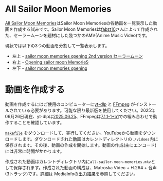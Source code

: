 <!-- Document: README.md

All Sailor Moon Memoriesのマニュアル。

Metadata:

  id - 4d5beda3-572f-471f-8c96-67e994c385b9
  author - <qq542vev at https://purl.org/meta/me/>
  version - 1.0.3
  created - 2023-04-09
  modified - 2025-06-26
  copyright - Copyright (C) 2023-2025 qq542vev. Some rights reserved.
  license - <CC-BY-4.0 at https://creativecommons.org/licenses/by/4.0/>
  conforms-to - <https://spec.commonmark.org/current/>

See Also:

  * <Project homepage at https://github.com/qq542vev/all-sailor-moon-memories>
  * <Bag report at https://github.com/qq542vev/all-sailor-moon-memories/issues>
-->

# All Sailor Moon Memories

[All Sailor Moon Memories](https://www.youtube.com/watch?v=mjNPCGO-ey0)はSailor Moon Memoriesの各動画を一覧表示した動画を作成する試みです。Sailor Moon Memoriesは[fabzt10](https://www.youtube.com/channel/UCi30Verb3Spu3oQiKnlmsqg)さんによって作成された、セーラームーンを題材にした幾つかのAMV(Anime Music Video)です。

現状では以下の3つの動画を分割して一覧表示します。

 * 左上 - [sailor moon memories opening 2nd version セーラームーン](https://www.youtube.com/watch?v=cBRYceV7b1Q)
 * 右上 - [Opening sailor moon MemorieS](https://www.youtube.com/watch?v=hj_xSv0F76Q)
 * 左下 - [sailor moon memories opening](https://www.youtube.com/watch?v=coShQEyM0ic)

# 動画を作成する

動画を作成するにはご使用のコンピューターに[yt-dlp](https://github.com/yt-dlp/yt-dlp) と [FFmpeg](https://ffmpeg.org/) がインストールされている必要があります。可能な限り最新版を使用してください。2025年06月26日現在、yt-dlpは[2025.06.25](https://github.com/yt-dlp/yt-dlp/releases/tag/2025.06.25)、FFmpegは[7.1.1-1+b1](https://ffmpeg.org/download.html)での組み合わせで動作することを確認しています。

[`makefile`](makefile) をダウンロードして、実行してください。YouTubeから動画をダウンロードします。ダウンロードされた動画はカレントディレクトリの`./vidoes`内に保存されます。その後、動画の作成を開始します。動画の作成(主にエンコード)には非常に時間がかかります。

作成された動画はカレントディレクトリ内に`all-sailor-moon-memories.mkv`として保存されます。作成された動画の構成は、Matroska Video + H.264 + 音声(3トラック)です。詳細は MediaInfoの[出力結果](all-sailor-moon-memories.txt)を参照してください。
